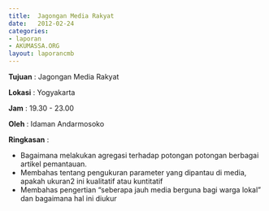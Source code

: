 ```yaml
---	
title: 	Jagongan Media Rakyat
date: 	2012-02-24
categories:	
- laporan	
- AKUMASSA.ORG
layout: laporancmb	
---	
```

	
**Tujuan** :	Jagongan Media Rakyat
	
**Lokasi** :	Yogyakarta
	
**Jam** :	19.30 - 23.00
	
**Oleh** :	Idaman Andarmosoko
	
**Ringkasan** :	
*	Bagaimana melakukan agregasi terhadap potongan potongan berbagai artikel pemantauan.
*	Membahas tentang pengukuran parameter yang dipantau di media, apakah ukuran2 ini kualitatif atau kuntitatif
*	Membahas pengertian “seberapa jauh media berguna bagi warga lokal” dan bagaimana hal ini diukur
